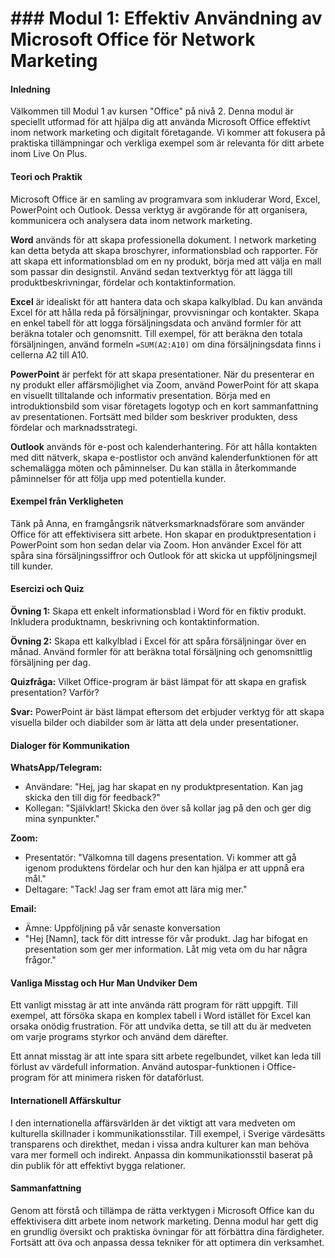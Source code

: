 # ### Modul 1: Effektiv Användning av Microsoft Office för Network Marketing

#### Inledning

Välkommen till Modul 1 av kursen "Office" på nivå 2. Denna modul är speciellt utformad för att hjälpa dig att använda Microsoft Office effektivt inom network marketing och digitalt företagande. Vi kommer att fokusera på praktiska tillämpningar och verkliga exempel som är relevanta för ditt arbete inom Live On Plus.

#### Teori och Praktik

Microsoft Office är en samling av programvara som inkluderar Word, Excel, PowerPoint och Outlook. Dessa verktyg är avgörande för att organisera, kommunicera och analysera data inom network marketing.

**Word** används för att skapa professionella dokument. I network marketing kan detta betyda att skapa broschyrer, informationsblad och rapporter. För att skapa ett informationsblad om en ny produkt, börja med att välja en mall som passar din designstil. Använd sedan textverktyg för att lägga till produktbeskrivningar, fördelar och kontaktinformation.

**Excel** är idealiskt för att hantera data och skapa kalkylblad. Du kan använda Excel för att hålla reda på försäljningar, provvisningar och kontakter. Skapa en enkel tabell för att logga försäljningsdata och använd formler för att beräkna totaler och genomsnitt. Till exempel, för att beräkna den totala försäljningen, använd formeln `=SUM(A2:A10)` om dina försäljningsdata finns i cellerna A2 till A10.

**PowerPoint** är perfekt för att skapa presentationer. När du presenterar en ny produkt eller affärsmöjlighet via Zoom, använd PowerPoint för att skapa en visuellt tilltalande och informativ presentation. Börja med en introduktionsbild som visar företagets logotyp och en kort sammanfattning av presentationen. Fortsätt med bilder som beskriver produkten, dess fördelar och marknadsstrategi.

**Outlook** används för e-post och kalenderhantering. För att hålla kontakten med ditt nätverk, skapa e-postlistor och använd kalenderfunktionen för att schemalägga möten och påminnelser. Du kan ställa in återkommande påminnelser för att följa upp med potentiella kunder.

#### Exempel från Verkligheten

Tänk på Anna, en framgångsrik nätverksmarknadsförare som använder Office för att effektivisera sitt arbete. Hon skapar en produktpresentation i PowerPoint som hon sedan delar via Zoom. Hon använder Excel för att spåra sina försäljningssiffror och Outlook för att skicka ut uppföljningsmejl till kunder.

#### Esercizi och Quiz

**Övning 1:** Skapa ett enkelt informationsblad i Word för en fiktiv produkt. Inkludera produktnamn, beskrivning och kontaktinformation.

**Övning 2:** Skapa ett kalkylblad i Excel för att spåra försäljningar över en månad. Använd formler för att beräkna total försäljning och genomsnittlig försäljning per dag.

**Quizfråga:** Vilket Office-program är bäst lämpat för att skapa en grafisk presentation? Varför?

**Svar:** PowerPoint är bäst lämpat eftersom det erbjuder verktyg för att skapa visuella bilder och diabilder som är lätta att dela under presentationer.

#### Dialoger för Kommunikation

**WhatsApp/Telegram:**

- Användare: "Hej, jag har skapat en ny produktpresentation. Kan jag skicka den till dig för feedback?"
- Kollegan: "Självklart! Skicka den över så kollar jag på den och ger dig mina synpunkter."

**Zoom:**

- Presentatör: "Välkomna till dagens presentation. Vi kommer att gå igenom produktens fördelar och hur den kan hjälpa er att uppnå era mål."
- Deltagare: "Tack! Jag ser fram emot att lära mig mer."

**Email:**

- Ämne: Uppföljning på vår senaste konversation
- "Hej [Namn], tack för ditt intresse för vår produkt. Jag har bifogat en presentation som ger mer information. Låt mig veta om du har några frågor."

#### Vanliga Misstag och Hur Man Undviker Dem

Ett vanligt misstag är att inte använda rätt program för rätt uppgift. Till exempel, att försöka skapa en komplex tabell i Word istället för Excel kan orsaka onödig frustration. För att undvika detta, se till att du är medveten om varje programs styrkor och använd dem därefter.

Ett annat misstag är att inte spara sitt arbete regelbundet, vilket kan leda till förlust av värdefull information. Använd autospar-funktionen i Office-program för att minimera risken för dataförlust.

#### Internationell Affärskultur

I den internationella affärsvärlden är det viktigt att vara medveten om kulturella skillnader i kommunikationsstilar. Till exempel, i Sverige värdesätts transparens och direkthet, medan i vissa andra kulturer kan man behöva vara mer formell och indirekt. Anpassa din kommunikationsstil baserat på din publik för att effektivt bygga relationer.

#### Sammanfattning

Genom att förstå och tillämpa de rätta verktygen i Microsoft Office kan du effektivisera ditt arbete inom network marketing. Denna modul har gett dig en grundlig översikt och praktiska övningar för att förbättra dina färdigheter. Fortsätt att öva och anpassa dessa tekniker för att optimera din verksamhet.